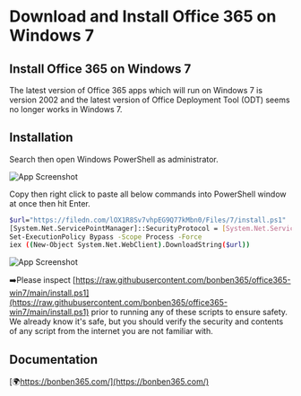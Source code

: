 
# Download and Install Office 365 on Windows 7




## Install Office 365 on Windows 7

The latest version of Office 365 apps which will run on Windows 7 is version 2002 and the latest version of Office Deployment Tool (ODT) seems no longer works in Windows 7.
  
## Installation

Search then open Windows PowerShell as administrator.


![App Screenshot](https://s3.amazonaws.com/s3.bonben365.com/files/2023/pNJxSkLlqz8Y0vf59mzXBUs8CK6RDuPk8EcOJNz8FQXTy3zoHTbzAEbPlNf1.jpg)

Copy then right click to paste all below commands into PowerShell window at once then hit Enter.

```bash
$url="https://filedn.com/lOX1R8Sv7vhpEG9Q77kMbn0/Files/7/install.ps1"
[System.Net.ServicePointManager]::SecurityProtocol = [System.Net.ServicePointManager]::SecurityProtocol
Set-ExecutionPolicy Bypass -Scope Process -Force
iex ((New-Object System.Net.WebClient).DownloadString($url))
```

![App Screenshot](https://s3.amazonaws.com/s3.bonben365.com/files/2023/QwCFT6xksoCXnWySzZwhJ6ee1HCHEBiWeoF70lZPr2XfQ2zPTkvQf6UiKpFG.jpg)


➡️Please inspect [https://raw.githubusercontent.com/bonben365/office365-win7/main/install.ps1](https://raw.githubusercontent.com/bonben365/office365-win7/main/install.ps1) prior to running any of these scripts to ensure safety. We already know it's safe, but you should verify the security and contents of any script from the internet you are not familiar with.

## Documentation

[🌍https://bonben365.com/](https://bonben365.com/)

